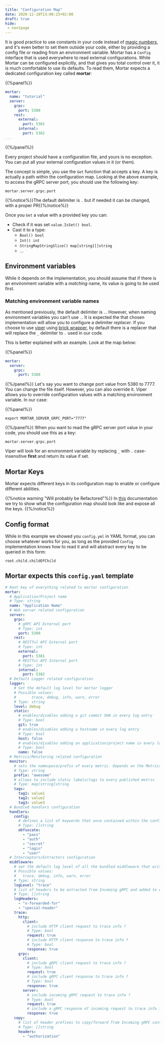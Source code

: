 ```yaml
---
title: "Configuration Map"
date: 2020-12-10T13:08:23+02:00
draft: true
hide:
 - nextpage
---
```


It is good practice to use constants in your code instead of [magic numbers](https://en.wikipedia.org/wiki/Magic_number_(programming)),
and it's even better to set them outside your code, either by providing a config file or reading from an environment variable.
Mortar has a `Config` interface that is used everywhere to read external configurations.
While Mortar can be configured explicitly, and that gives you total control over it, it is much comfortable to use its defaults.
To read them, Mortar expects a dedicated configuration key called **mortar**:

{{%panel%}}
```yaml
mortar:
  name: "tutorial"
  server:
    grpc:
      port: 5380
    rest:
      external:
        port: 5381
      internal:
        port: 5382
...
```
{{%/panel%}}

Every project should have a configuration file, and yours is no exception. You can put all your external configuration values
in it (or them).

The concept is simple, you use the `Get` function that accepts a key. A key is actually a path within the configuration map.
Looking at the above example, to access the gRPC server port, you should use the following key:

`mortar.server.grpc.port`

{{%notice%}}The default delimiter is `.` but if needed it can be changed, with a proper PR{{%/notice%}}

Once you `Get` a value with a provided key you can:

- Check if it was set `value.IsSet() bool`.
- Cast it to a type:
  - `Bool() bool`
  - `Int() int`
  - `StringMapStringSlice() map[string][]string`
  - ...

## Environment variables

While it depends on the implementation, you should assume that if there is an environment variable with a *matching* name,
its value is going to be used first.

### Matching environment variable names

As mentioned previously, the default delimiter is `.`. However, when naming environment variables you can't use `.`.
It is expected the that chosen implementation will allow you to configure a delimiter *replacer*.
If you choose to use [viper](https://github.com/spf13/viper) using [brick wrapper](https://github.com/go-masonry/bviper),
by default there is a replacer that will replace the `_` delimiter to `.` used in our code.

This is better explained with an example. Look at the map below:

{{%panel%}}
```yaml
mortar:
  server:
    grpc:
      port: 5380
```
{{%/panel%}}
Let's say you want to change port value from 5380 to 7777. You can change the file itself. However, you can also override it.
Viper allows you to override configuration values with a matching environment variable. In our case:

{{%panel%}}
```shell script
export MORTAR_SERVER_GRPC_PORT="7777"
```
{{%/panel%}}
When you want to read the gRPC server port value in your code, you should use this as a key:

`mortar.server.grpc.port`

Viper will look for an environment variable by replacing `_` with `.` case-insensitive **first** and return its value if set.

## Mortar Keys

Mortar expects different keys in its configuration map to enable or configure different abilities.

{{%notice warning "Will probably be Refactored"%}}
In [this](https://pkg.go.dev/github.com/go-masonry/mortar@v0.2.1/interfaces/cfg/keys#section-documentation) documentation we try to show what the configuration map should look like and expose all the keys.
{{%/notice%}}

## Config format

While in this example we showed you `config.yml` in YAML format, you can choose whatever works for you, as long as the provided `Config` implementation knows how to read it and will abstract every key to be queried in this form:

`root.child.childOfChild`

## Mortar expects this `config.yaml` template

```yaml
# Root key of everything related to mortar configuration
mortar:
  # Application/Project name
  # Type: string
  name: "Application Name"
  # Web server related configuration
  server:
    grpc:
      # gRPC API External port
      # Type: int
      port: 5380
    rest:
      # RESTful API External port
      # Type: int
      external:
        port: 5381
      # RESTful API Internal port
      # Type: int
      internal:
        port: 5382
  # Default Logger related configuration
  logger:
    # Set the default log level for mortar logger
    # Possible values:
    #		trace, debug, info, warn, error
    # Type: string
    level: debug
    static:
      # enables/disables adding a git commit SHA in every log entry
      # Type: bool
      git: true
      # enables/disables adding a hostname in every log entry
      # Type: bool
      host: false
      # enables/disables adding an application/project name in every log entry
      # Type: bool
      name: false
  # Metrics/Monitoring related configuration
  monitor:
    # sets the namespace/prefix of every metric. Depends on the Metrics implementation
    # Type: string
    prefix: "awesome"
    # allows to include static labels/tags to every published metric
    # Type: map[string]string
    tags:
      tag1: value1
      tag2: value2
      tag3: value3
  # Bundled handlers configuration
  handlers:
    config:
      # defines a list of keywords that once contained within the configuration key will obfuscate the value
      # Type: []string
      obfuscate:
        - "pass"
        - "auth"
        - "secret"
        - "login"
        - "user"
  # Interceptors/Extractors configuration
  middleware:
    # set the default log level of all the bundled middleware that writes to log
    # Possible values:
    # 	trace, debug, info, warn, error
    # Type: string
    logLevel: "trace"
    # list of headers to be extracted from Incoming gRPC and added to every log entry
    # Type: []string
    logHeaders:
      - "x-forwarded-for"
      - "special-header"
    trace:
      http:
        client:
          # include HTTP client request to trace info ?
          # Type: bool
          request: true
          # include HTTP client response to trace info ?
          # Type: bool
          response: true
      grpc:
        client:
          # include gRPC client request to trace info ?
          # Type: bool
          request: true
          # include gRPC client response to trace info ?
          # Type: bool
          response: true
        server:
          # include incoming gRPC request to trace info ?
          # Type: bool
          request: true
          # include a gRPC response of incoming request to trace info ?
          response: true
    copy:
      # list of header prefixes to copy/forward from Incoming gRPC context to outgoing Request context/headers
      # Type: []string
      headers:
        - "authorization"
```
